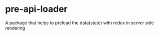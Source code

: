 # pre-api-loader
A package that helps to preload the data(state) with redux in server side rendering
